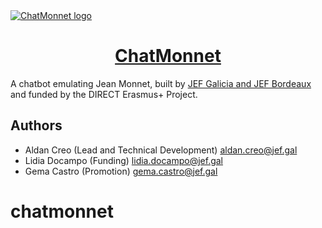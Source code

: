 <a href="https://chatmonnet.jef.gal/">
  <img alt="ChatMonnet logo" src="https://chatmonnet.jef.gal/opengraph-image.png">
  <h1 align="center">ChatMonnet</h1>
</a>

A chatbot emulating Jean Monnet, built by [JEF Galicia and JEF Bordeaux](https://jef.gal) and funded by the DIRECT Erasmus+ Project.

## Authors
- Aldan Creo (Lead and Technical Development) <aldan.creo@jef.gal>
- Lidia Docampo (Funding) <lidia.docampo@jef.gal>
- Gema Castro (Promotion) <gema.castro@jef.gal>
# chatmonnet
